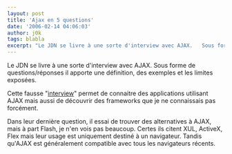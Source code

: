 ```yaml
---
layout: post
title: 'Ajax en 5 questions'
date: '2006-02-14 04:06:03'
author: j0k
tags: blabla
excerpt: "Le JDN se livre à une sorte d'interview avec AJAX.   Sous forme de questions/réponses il apporte une définition, des exemples et les limites exposées.  \n  \nCette fausse &quot;[interview](http://solutions.journaldunet.com/0602/060208_qr-ajax.shtml)&quot; permet de connaitre des applications utilisant AJAX mais aussi de découvrir des frameworks que      …"
---
```


Le JDN se livre à une sorte d'interview avec AJAX.   Sous forme de questions/réponses il apporte une définition, des exemples et les limites exposées.

Cette fausse &quot;[interview](http://solutions.journaldunet.com/0602/060208_qr-ajax.shtml)&quot; permet de connaitre des applications utilisant AJAX mais aussi de découvrir des frameworks que je ne connaissais pas forcément.

Dans leur dernière question, il essai de trouver des alternatives à AJAX, mais à part Flash, je n'en vois pas beaucoup. Certes ils citent XUL, ActiveX, Flex mais leur usage est uniquement destiné à un navigateur. Tandis qu'AJAX est généralement compatible avec tous les navigateurs récents.
